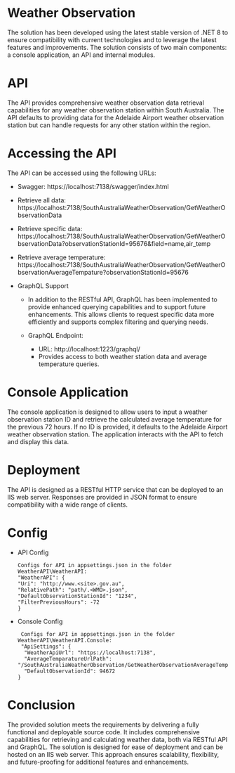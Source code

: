 
# Weather Observation

The solution has been developed using the latest stable version of .NET 8 to ensure compatibility with current technologies and to leverage the latest features and improvements. The solution consists of two main components: a console application, an API and internal modules.

# API
The API provides comprehensive weather observation data retrieval capabilities for any weather observation station within South Australia. The API defaults to providing data for the Adelaide Airport weather observation station but can handle requests for any other station within the region. 

# Accessing the API
The API can be accessed using the following URLs:

- Swagger: https://localhost:7138/swagger/index.html
- Retrieve all data: https://localhost:7138/SouthAustraliaWeatherObservation/GetWeatherObservationData
- Retrieve specific data: https://localhost:7138/SouthAustraliaWeatherObservation/GetWeatherObservationData?observationStationId=95676&field=name,air_temp
- Retrieve average temperature: https://localhost:7138/SouthAustraliaWeatherObservation/GetWeatherObservationAverageTempature?observationStationId=95676

- GraphQL Support 
  - In addition to the RESTful API, GraphQL has been implemented to provide enhanced querying capabilities and to support future enhancements. This allows clients to request specific data more efficiently and supports complex filtering and querying needs.

  - GraphQL Endpoint:
    - URL: http://localhost:1223/graphql/
    - Provides access to both weather station data and average temperature queries.

# Console Application
The console application is designed to allow users to input a weather observation station ID and retrieve the calculated average temperature for the previous 72 hours. If no ID is provided, it defaults to the Adelaide Airport weather observation station. The application interacts with the API to fetch and display this data.

# Deployment
The API is designed as a RESTful HTTP service that can be deployed to an IIS web server. Responses are provided in JSON format to ensure compatibility with a wide range of clients.

# Config
- API Config
  ```
  Configs for API in appsettings.json in the folder WeatherAPI\WeatherAPI: 
  "WeatherAPI": {
  "Uri": "http://www.<site>.gov.au",
  "RelativePath": "path/.<WMO>.json",
  "DefaultObservationStationId": "1234",
  "FilterPreviousHours": -72
  }

- Console Config
  ```
   Configs for API in appsettings.json in the folder WeatherAPI\WeatherAPI.Console:
   "ApiSettings": {
    "WeatherApiUrl": "https://localhost:7138",
    "AverageTemparatureUrlPath": "/SouthAustraliaWeatherObservation/GetWeatherObservationAverageTempature",
    "DefaultObservationId": 94672
  }
    ```
# Conclusion
The provided solution meets the requirements by delivering a fully functional and deployable source code. It includes comprehensive capabilities for retrieving and calculating weather data, both via RESTful API and GraphQL. The solution is designed for ease of deployment and can be hosted on an IIS web server. This approach ensures scalability, flexibility, and future-proofing for additional features and enhancements.




